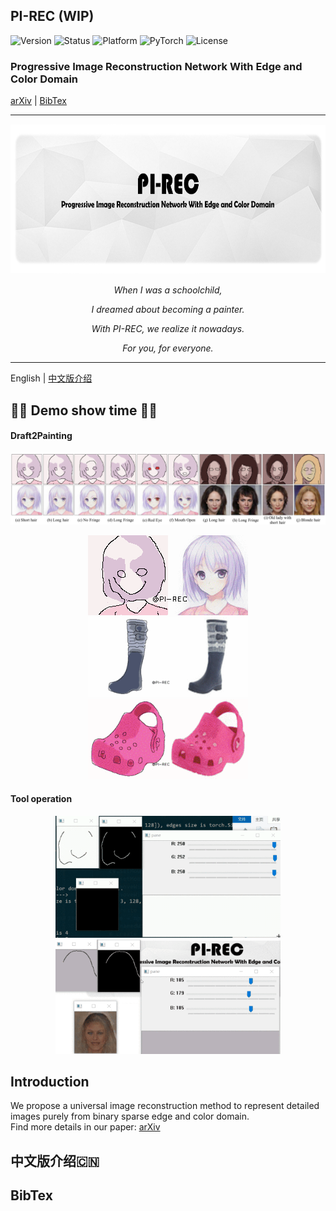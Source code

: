 PI-REC     (WIP)
------------------------------------------------------------------------------------------------------
<p align="left">
		<img src="https://img.shields.io/badge/version-0.1-brightgreen.svg?style=flat-square"
			 alt="Version">
		<img src="https://img.shields.io/badge/status-Release-gold.svg?style=flat-square"
			 alt="Status">
		<img src="https://img.shields.io/badge/platform-win | linux-lightgrey.svg?style=flat-square"
			 alt="Platform">
		<img src="https://img.shields.io/badge/PyTorch version-1.0-blue.svg?style=flat-square"
			 alt="PyTorch">
		<img src="https://img.shields.io/badge/License-CC BY·NC 4.0-green.svg?style=flat-square"
			 alt="License">
</p>

### Progressive Image Reconstruction Network With Edge and Color Domain     

[arXiv]() | [BibTex](#citation)

-----

<p align="center">
<img src="files/banner.png" width="720" height="240">
</p>

<p align="center">
    <em>When I was a schoolchild, </em>
</p>
<p align="center">
    <em>I dreamed about becoming a painter. </em>
</p>
<p align="center">
    <em>With PI-REC, we realize it nowadays. </em>
</p>
<p align="center">
    <em>For you, for everyone.</em>
</p>

-----

English | [中文版介绍](#jump_zh)     



🏳️‍🌈 Demo show time 🏳️‍🌈
------
#### Draft2Painting
<p align="center">
<img src="files/edit.jpg" width="720">
</p>
<p align="center">
<img src="files/inter1.gif" width="256" height="128">
<img src="files/inter2.gif" width="256" height="128">
<img src="files/inter3.gif" width="256" height="128">
</p>

#### Tool operation
<p align="center">
<img src="files/frame1.gif" width="360">   
<img src="files/frame2_3.gif" width="360">
</p>

Introduction
-----

We propose a universal image reconstruction method to represent detailed images purely from binary sparse edge and color domain.     
Find more details in our paper: [arXiv]()

<span id="jump_zh">中文版介绍🇨🇳 </span>
-----
<span id="citation"> BibTex </span>
-----

